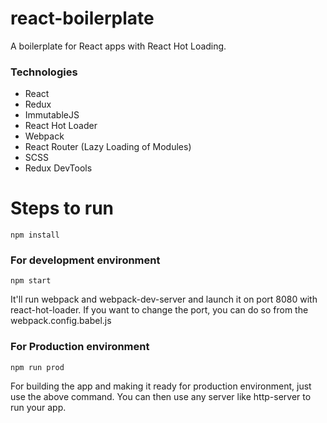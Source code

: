 # react-boilerplate
A boilerplate for React apps with React Hot Loading. 

### Technologies
- React
- Redux 
- ImmutableJS
- React Hot Loader
- Webpack
- React Router (Lazy Loading of Modules)
- SCSS
- Redux DevTools

# Steps to run

`npm install`

### For development environment 

`npm start`

It'll run webpack and webpack-dev-server and launch it on port 8080 with react-hot-loader. If you want to change the port, you can do so from the webpack.config.babel.js

### For Production environment 

`npm run prod`

For building the app and making it ready for production environment, just use the above command. You can then use any server like http-server to run your app.
